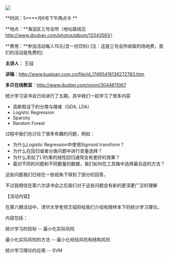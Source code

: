 ![ ](../../UserFiles/Image/activity/darwin.jpg)

**时间：5****月6号下午两点半 **

**地点：**海淀区三号会所（地址路线见 <http://www.douban.com/photos/album/13343561/>） 

**费用：**参加活动每人15元(含一份饮料) [注：这是三号会所收取的场地费，我们的活动是免费的]

**主讲人**： 王钺 

**讲稿**：<http://www.kuaipan.com.cn/file/id_17495416136272783.htm>

**多贝在线教室**：<http://www.duobei.com/room/3044611067>

统计学习读书会已经进行了五期，其中我们一起学习了很多内容

  * 高斯假设下的分类与降维（QDA, LDA）
  * Logistic Regression
  * Sparsity 
  * Random Forest

过程中我们也讨论了很多有趣的问题，例如：

  * 为什么Logistic Regression中使用Sigmoid transform？
  * 为什么在回归或者分类问题中进行变量选择？
  * 为什么添加了L1约束的线性回归通常会有更好的效果？
  * 面对不同的问题和不同数量的数据，我们如何在工具箱中选择最合适的方法？

这些问题我们已经在一些视角下得到了部分的回答，

不过我相信在第六次读书会之后我们对于这些问题会有新的更深更广泛的理解

【活动内容】

在第六期活动中，清华大学老师王钺将给我们介绍有限样本下的统计学习理论。

内容包括：

统计学习的目标 -- 最小化实际风险

最小化实际风险的方法 -- 最小化经验风险和结构风险

统计学习理论的应用 -- SVM

  

  

